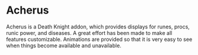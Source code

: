 # Acherus

Acherus is a Death Knight addon, which provides displays for runes, procs, runic power, and diseases. A great effort has been made to make all features customizable. Animations are provided so that it is very easy to see when things become available and unavailable.
